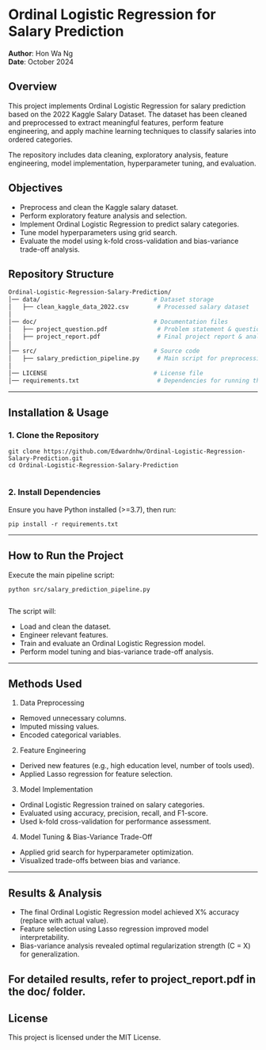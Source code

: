 # Ordinal Logistic Regression for Salary Prediction

**Author**: Hon Wa Ng\
**Date**: October 2024  

## Overview

This project implements Ordinal Logistic Regression for salary prediction based on the 2022 Kaggle Salary Dataset. The dataset has been cleaned and preprocessed to extract meaningful features, perform feature engineering, and apply machine learning techniques to classify salaries into ordered categories.

The repository includes data cleaning, exploratory analysis, feature engineering, model implementation, hyperparameter tuning, and evaluation.


## Objectives

- Preprocess and clean the Kaggle salary dataset.
- Perform exploratory feature analysis and selection.
- Implement Ordinal Logistic Regression to predict salary categories.
- Tune model hyperparameters using grid search.
- Evaluate the model using k-fold cross-validation and bias-variance trade-off analysis.

## Repository Structure
```bash
Ordinal-Logistic-Regression-Salary-Prediction/
│── data/                                # Dataset storage
│   ├── clean_kaggle_data_2022.csv        # Processed salary dataset
│
│── doc/                                 # Documentation files
│   ├── project_question.pdf              # Problem statement & questions
│   ├── project_report.pdf                # Final project report & analysis
│
│── src/                                 # Source code
│   ├── salary_prediction_pipeline.py     # Main script for preprocessing, training & evaluation
│
│── LICENSE                              # License file
│── requirements.txt                      # Dependencies for running the project

```

---

## Installation & Usage

### 1. Clone the Repository
```
git clone https://github.com/Edwardnhw/Ordinal-Logistic-Regression-Salary-Prediction.git
cd Ordinal-Logistic-Regression-Salary-Prediction


```

### 2. Install Dependencies
Ensure you have Python installed (>=3.7), then run:
```
pip install -r requirements.txt

```

---
## How to Run the Project
Execute the main pipeline script:

```
python src/salary_prediction_pipeline.py


```
The script will:

- Load and clean the dataset.
- Engineer relevant features.
- Train and evaluate an Ordinal Logistic Regression model.
- Perform model tuning and bias-variance trade-off analysis.


---
## Methods Used

1. Data Preprocessing
- Removed unnecessary columns.
- Imputed missing values.
- Encoded categorical variables.
2. Feature Engineering
- Derived new features (e.g., high education level, number of tools used).
- Applied Lasso regression for feature selection.
3. Model Implementation
- Ordinal Logistic Regression trained on salary categories.
- Evaluated using accuracy, precision, recall, and F1-score.
- Used k-fold cross-validation for performance assessment.
4. Model Tuning & Bias-Variance Trade-Off
- Applied grid search for hyperparameter optimization.
- Visualized trade-offs between bias and variance.


---

## Results & Analysis

- The final Ordinal Logistic Regression model achieved X% accuracy (replace with actual value).
- Feature selection using Lasso regression improved model interpretability.
- Bias-variance analysis revealed optimal regularization strength (C = X) for generalization.

For detailed results, refer to project_report.pdf in the doc/ folder.
---
## License
This project is licensed under the MIT License.



